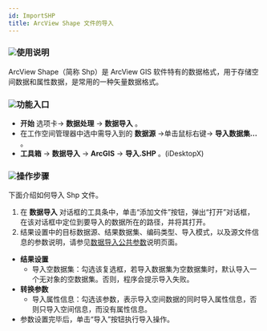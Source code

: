 ```yaml
---
id: ImportSHP
title: ArcView Shape 文件的导入  
---  
```

### ![](../../img/read.gif)使用说明

ArcView Shape（简称 Shp）是 ArcView GIS 软件特有的数据格式，用于存储空间数据和属性数据，是常用的一种矢量数据格式。

### ![](../../img/read.gif)功能入口

* **开始** 选项卡-> **数据处理** -> **数据导入** 。
* 在工作空间管理器中选中需导入到的 **数据源** ->单击鼠标右键-> **导入数据集...** 。
* **工具箱** -> **数据导入** -> **ArcGIS** -> **导入.SHP** 。(iDesktopX)

### ![](../../img/read.gif)操作步骤

下面介绍如何导入 Shp 文件。

1. 在 **数据导入** 对话框的工具条中，单击“添加文件”按钮，弹出“打开”对话框，在该对话框中定位到要导入的数据所在的路径，并将其打开。 
2. 结果设置中的目标数据源、结果数据集、编码类型、导入模式，以及源文件信息的参数说明，请参见[数据导入公共参数](ParameterSettingDia)说明页面。
  * **结果设置**
    * 导入空数据集：勾选该复选框，若导入数据集为空数据集时，默认导入一个无对象的空数据集。否则，程序会提示导入失败。
  * **转换参数**
    * 导入属性信息：勾选该参数，表示导入空间数据的同时导入属性信息，否则只导入空间信息，而没有属性信息。
  * 参数设置完毕后，单击“导入”按钮执行导入操作。
